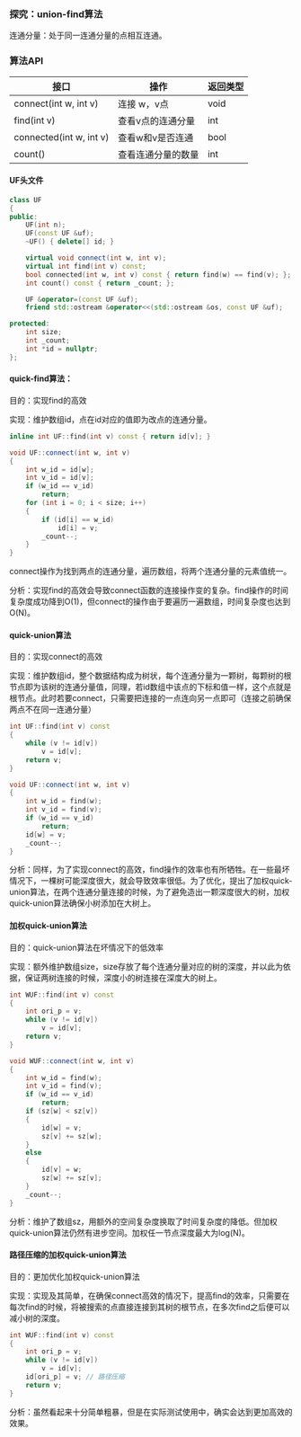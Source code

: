 ### 探究：union-find算法

连通分量：处于同一连通分量的点相互连通。

### 算法API


|  接口  | 操作  | 返回类型 |
|  ----  | ----  | ----  |
| connect(int w, int v) | 连接 w，v点       |void|
| find(int v) | 查看v点的连通分量 | int |
| connected(int w, int v) | 查看w和v是否连通 | bool |
| count() | 查看连通分量的数量 | int      |

#### UF头文件

```c++
class UF
{
public:
    UF(int n);
    UF(const UF &uf);
    ~UF() { delete[] id; }

    virtual void connect(int w, int v);
    virtual int find(int v) const;
    bool connected(int w, int v) const { return find(w) == find(v); };
    int count() const { return _count; };

    UF &operator=(const UF &uf);
    friend std::ostream &operator<<(std::ostream &os, const UF &uf);

protected:
    int size;
    int _count;
    int *id = nullptr;
};
```

#### quick-find算法：

目的：实现find的高效

实现：维护数组id，点在id对应的值即为改点的连通分量。

```c++
inline int UF::find(int v) const { return id[v]; }

void UF::connect(int w, int v)
{
    int w_id = id[w];
    int v_id = id[v];
    if (w_id == v_id)
        return;
    for (int i = 0; i < size; i++)
    {
        if (id[i] == w_id)
            id[i] = v;
        _count--;
    }
}
```

connect操作为找到两点的连通分量，遍历数组，将两个连通分量的元素值统一。

分析：实现find的高效会导致connect函数的连接操作变的复杂。find操作的时间复杂度成功降到O(1)，但connect的操作由于要遍历一遍数组，时间复杂度也达到O(N)。

#### quick-union算法

目的：实现connect的高效

实现：维护数组id，整个数据结构成为树状，每个连通分量为一颗树，每颗树的根节点即为该树的连通分量值，同理，若id数组中该点的下标和值一样，这个点就是根节点。此时若要connect，只需要把连接的一点连向另一点即可（连接之前确保两点不在同一连通分量）

```c++
int UF::find(int v) const
{
    while (v != id[v])
        v = id[v];
    return v;
}

void UF::connect(int w, int v)
{
    int w_id = find(w);
    int v_id = find(v);
    if (w_id == v_id)
        return;
    id[w] = v;
    _count--;
}
```

分析：同样，为了实现connect的高效，find操作的效率也有所牺牲。在一些最坏情况下，一棵树可能深度很大，就会导致效率很低。为了优化，提出了加权quick-union算法，在两个连通分量连接的时候，为了避免造出一颗深度很大的树，加权quick-union算法确保小树添加在大树上。

#### 加权quick-union算法

目的：quick-union算法在坏情况下的低效率

实现：额外维护数组size，size存放了每个连通分量对应的树的深度，并以此为依据，保证两树连接的时候，深度小的树连接在深度大的树上。

```c++
int WUF::find(int v) const
{
    int ori_p = v;
    while (v != id[v])
        v = id[v];
    return v;
}

void WUF::connect(int w, int v)
{
    int w_id = find(w);
    int v_id = find(v);
    if (w_id == v_id)
        return;
    if (sz[w] < sz[v])
    {
        id[w] = v;
        sz[v] += sz[w];
    }
    else
    {
        id[v] = w;
        sz[w] += sz[v];
    }
    _count--;
}
```

分析：维护了数组sz，用额外的空间复杂度换取了时间复杂度的降低。但加权quick-union算法仍然有进步空间。加权任一节点深度最大为log(N)。

#### 路径压缩的加权quick-union算法

目的：更加优化加权quick-union算法

实现：实现及其简单，在确保connect高效的情况下，提高find的效率，只需要在每次find的时候，将被搜索的点直接连接到其树的根节点，在多次find之后便可以减小树的深度。

```c++
int WUF::find(int v) const
{
    int ori_p = v;
    while (v != id[v])
        v = id[v];
    id[ori_p] = v; // 路径压缩
    return v;
}
```

分析：虽然看起来十分简单粗暴，但是在实际测试使用中，确实会达到更加高效的效果。




